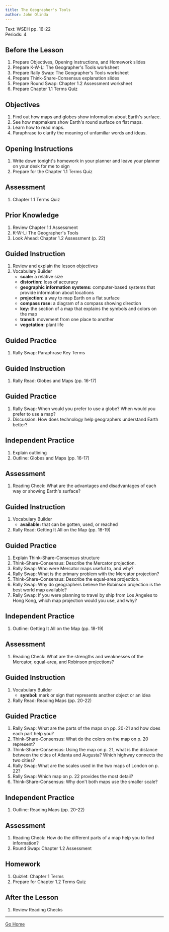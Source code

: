 ```yaml
---
title: The Geographer's Tools
author: John Olinda
---
```


Text: WSEH pp. 16-22  
Periods: 4

## Before the Lesson

1. Prepare Objectives, Opening Instructions, and Homework slides
2. Prepare K-W-L: The Geographer's Tools worksheet
3. Prepare Rally Swap: The Geographer's Tools worksheet
4. Prepare Think-Share-Consensus explanation slides
5. Prepare Round Swap: Chapter 1.2 Assessment worksheet
6. Prepare Chapter 1.1 Terms Quiz

## Objectives

1. Find out how maps and globes show information about Earth's surface.
2. See how mapmakers show Earth's round surface on flat maps.
3. Learn how to read maps.
4. Paraphrase to clarify the meaning of unfamiliar words and ideas.

## Opening Instructions

1. Write down tonight's homework in your planner and leave your planner on your desk for me to sign
2. Prepare for the Chapter 1.1 Terms Quiz

## Assessment

1. Chapter 1.1 Terms Quiz

## Prior Knowledge

1. Review Chapter 1.1 Assessment
2. K-W-L: The Geographer's Tools
3. Look Ahead: Chapter 1.2 Assessment (p. 22)

## Guided Instruction

1. Review and explain the lesson objectives
2. Vocabulary Builder
    - **scale:** a relative size
    - **distortion:** loss of accuracy
    - **geographic information systems:** computer-based systems that provide information about locations
    - **projection:** a way to map Earth on a flat surface
    - **compass rose:** a diagram of a compass showing direction
    - **key:** the section of a map that explains the symbols and colors on the map
    - **transit:** movement from one place to another
    - **vegetation:** plant life

## Guided Practice

1. Rally Swap: Paraphrase Key Terms

## Guided Instruction

1. Rally Read: Globes and Maps (pp. 16-17)

## Guided Practice

1. Rally Swap: When would you prefer to use a globe? When would you prefer to use a map?
2. Discussion: How does technology help geographers understand Earth better?

## Independent Practice

1. Explain outlining
2. Outline: Globes and Maps (pp. 16-17)

## Assessment

1. Reading Check: What are the advantages and disadvantages of each way or showing Earth's surface?

## Guided Instruction

1. Vocabulary Builder
    - **available:** that can be gotten, used, or reached
2. Rally Read: Getting It All on the Map (pp. 18-19)

## Guided Practice 

1. Explain Think-Share-Consensus structure
2. Think-Share-Consensus: Describe the Mercator projection.
3. Rally Swap: Who were Mercator maps useful to, and why?
4. Rally Swap: What is the primary problem with the Mercator projection?
5. Think-Share-Consensus: Describe the equal-area projection.
6. Rally Swap: Why do geographers believe the Robinson projection is the best world map available?
7. Rally Swap: If you were planning to travel by ship from Los Angeles to Hong Kong, which map projection would you use, and why?

## Independent Practice

1. Outline: Getting It All on the Map (pp. 18-19)

## Assessment

1. Reading Check: What are the strengths and weaknesses of the Mercator, equal-area, and Robinson projections?

## Guided Instruction

1. Vocabulary Builder
    - **symbol:** mark or sign that represents another object or an idea
2. Rally Read: Reading Maps (pp. 20-22)

## Guided Practice

1. Rally Swap: What are the parts of the maps on pp. 20-21 and how does each part help you?
2. Think-Share-Consensus: What do the colors on the map on p. 20 represent?
3. Think-Share-Consensus: Using the map on p. 21, what is the distance between the cities of Atlanta and Augusta? Which highway connects the two cities?
4. Rally Swap: What are the scales used in the two maps of London on p. 22?
5. Rally Swap: Which map on p. 22 provides the most detail?
6. Think-Share-Consensus: Why don't both maps use the smaller scale?

## Independent Practice

1. Outline: Reading Maps (pp. 20-22)

## Assessment

1. Reading Check: How do the different parts of a map help you to find information?
2. Round Swap: Chapter 1.2 Assessment

## Homework

1. Quizlet: Chapter 1 Terms
2. Prepare for Chapter 1.2 Terms Quiz

## After the Lesson

1. Review Reading Checks

---

[Go Home](index.html)